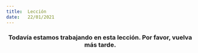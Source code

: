 ```yaml
---
title:  Lección
date:   22/01/2021
---
```


### <center>Todavía estamos trabajando en esta lección. Por favor, vuelva más tarde.</center>